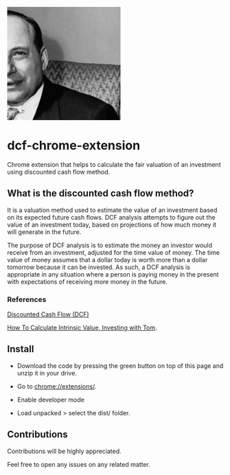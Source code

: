 ![alt text](src/images/benjamin_264.png)

# dcf-chrome-extension

Chrome extension that helps to calculate the fair valuation of an investment using discounted cash flow method.

## What is the discounted cash flow method?

It is a valuation method used to estimate the value of an investment based on its expected future cash flows. DCF analysis attempts to figure out the value of an investment today, based on projections of how much money it will generate in the future.

The purpose of DCF analysis is to estimate the money an investor would receive from an investment, adjusted for the time value of money. The time value of money assumes that a dollar today is worth more than a dollar tomorrow because it can be invested. As such, a DCF analysis is appropriate in any situation where a person is paying money in the present with expectations of receiving more money in the future.


### References

[Discounted Cash Flow (DCF)](https://www.investopedia.com/terms/d/dcf.asp)

[How To Calculate Intrinsic Value, Investing with Tom](https://www.youtube.com/watch?v=cI8ZSf0nkFs).

## Install

* Download the code by pressing the green button on top of this page and unzip it in your drive.

* Go to [chrome://extensions/](chrome://extensions/).

* Enable developer mode

* Load unpacked > select the dist/ folder.


## Contributions

Contributions will be highly appreciated.

Feel free to open any issues on any related matter.

